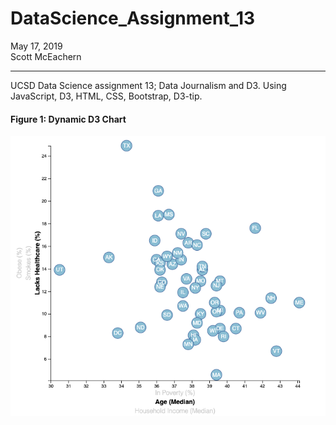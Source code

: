 # DataScience_Assignment_13  
May 17, 2019  
Scott McEachern  
  
  
---
UCSD Data Science assignment 13; Data Journalism and D3.  Using JavaScript, D3, HTML, CSS, Bootstrap, D3-tip.

#### Figure 1: Dynamic D3 Chart  
![Dynamic D3 Chart](https://github.com/normalfactory/DataScience_Assignment_13/blob/master/assets/images/D3_Times.png)
